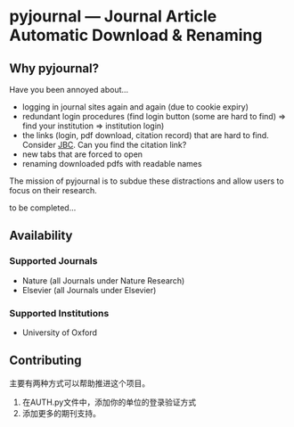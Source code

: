 # pyjournal — Journal Article Automatic Download & Renaming

## Why pyjournal?

Have you been annoyed about...

- logging in journal sites again and again (due to cookie expiry)
- redundant login procedures (find login button (some are hard to find) => find your institution => institution login)
- the links (login, pdf download, citation record) that are hard to find. Consider [JBC](http://www.jbc.org/content/early/2019/10/30/jbc.RA119.009424.abstract). Can you find the citation link?
- new tabs that are forced to open
- renaming downloaded pdfs with readable names

The mission of pyjournal is to subdue these distractions and allow users to focus on their research.

to be completed...

## Availability

### Supported Journals

- Nature (all Journals under Nature Research)
- Elsevier (all Journals under Elsevier)

### Supported Institutions

- University of Oxford

## Contributing

主要有两种方式可以帮助推进这个项目。

1. 在AUTH.py文件中，添加你的单位的登录验证方式
2. 添加更多的期刊支持。